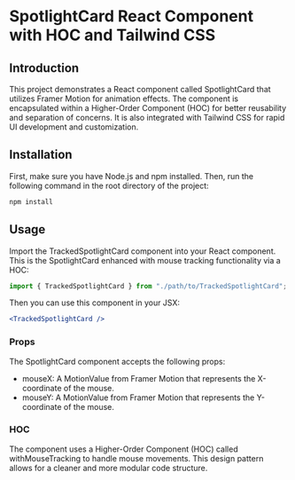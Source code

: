 # SpotlightCard React Component with HOC and Tailwind CSS

## Introduction

This project demonstrates a React component called SpotlightCard that utilizes Framer Motion for animation effects. The component is encapsulated within a Higher-Order Component (HOC) for better reusability and separation of concerns. It is also integrated with Tailwind CSS for rapid UI development and customization.

## Installation

First, make sure you have Node.js and npm installed. Then, run the following command in the root directory of the project:

```bash
npm install
```

## Usage

Import the TrackedSpotlightCard component into your React component. This is the SpotlightCard enhanced with mouse tracking functionality via
a HOC:

```jsx
import { TrackedSpotlightCard } from "./path/to/TrackedSpotlightCard";
```

Then you can use this component in your JSX:

```jsx
<TrackedSpotlightCard />
```

### Props

The SpotlightCard component accepts the following props:

- mouseX: A MotionValue from Framer Motion that represents the X-coordinate of the mouse.
- mouseY: A MotionValue from Framer Motion that represents the Y-coordinate of the mouse.

### HOC

The component uses a Higher-Order Component (HOC) called withMouseTracking to handle mouse movements. This design pattern allows for a cleaner and more modular code structure.
